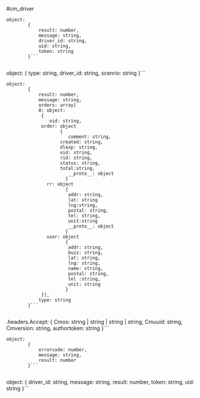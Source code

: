 #cm_driver

```
object:
		{
			result: number,
			message: string,
			driver_id: string,
			uid: string,
			token: string
		}```
        
```
object:
		{
			type: string,
            driver_id: string,
            scenrio: string
		}```
        
```
object:
		{
			result: number,
            message: string,
            orders: array[ 
            0: object:
             {
                oid: string,
           	 order: object
           	        {
                       comment: string,
           	        created: string,
           	        dlexp: string,
           	        oid: string,
           	        rid: string,
           	        status: string,
           	        total:string,
                       __proto__: object
                      }
               rr: object
                      {
                       addr: string,
                       lat: string
                       lng:string,
                       postal: string,
                       tel: string,
                       unit:string
                       __proto__: object
                      }
               user: object
                      {
                       addr: string,
                       buzz: string,
                       lat: string,
                       lng: string,
                       name: string,
                       postal: string,
                       tel :string,
                       unit: string
                      }
             }],
            type: string
		}```
        
```
.headers.Accept:
		{
            Cmos: string | string | string | string,
			Cmuuid: string,
            Cmversion: string,
            authortoken: string
		}```
        
```
object:
		{
			errorcode: number,
            message: string,
            result: number
        }```
        
```
object:
		{
			driver_id: string,
            message: string,
            result: number,
            token: string,
            uid: string
        }```
